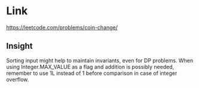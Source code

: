 # Link

https://leetcode.com/problems/coin-change/

## Insight

Sorting input might help to maintain invariants, even for DP problems.
 When using Integer.MAX_VALUE as a flag and addition is possibly needed, remember to use 1L instead of 1
 before comparison in case of integer overflow.
